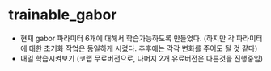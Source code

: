 # trainable_gabor

* 현재 gabor 파라미터 6개에 대해서 학습가능하도록 만들었다. (하지만 각 파라미터에 대한 초기화 작업은 동일하게 시켰다. 추후에는 각각 변화를 주어도 될 것 같다)
* 내일 학습시켜보기 (코랩 무료버전으로, 나머지 2개 유료버전은 다른것을 진행중임)
